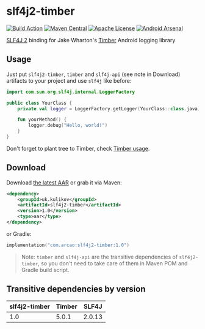 slf4j2-timber
============
[![Build Action](https://github.com/LionZXY/slf4j2-timber/actions/workflows/push.yml/badge.svg)](https://github.com/LionZXY/slf4j2-timber/actions/workflows/push.yml) [![Maven Central](https://maven-badges.herokuapp.com/maven-central/uk.kulikov/slf4j2-timber/badge.svg)](https://maven-badges.herokuapp.com/maven-central/uk.kulikov/slf4j2-timber) [![Apache License](http://img.shields.io/badge/license-Apache%20License%202.0-lightgrey.svg)](http://choosealicense.com/licenses/apache-2.0/) [![Android Arsenal](https://img.shields.io/badge/Android%20Arsenal-slf4j--timber-brightgreen.svg?style=flat)](https://android-arsenal.com/details/1/272)

[SLF4J 2][1] binding for Jake Wharton's [Timber][2] Android logging library

Usage
-----

Just put `slf4j2-timber`, `timber` and `slf4j-api` (see note in Download)
artifacts to your project and use `slf4j` like before:

```kotlin
import com.sun.org.slf4j.internal.LoggerFactory

public class YourClass {
    private val logger = LoggerFactory.getLogger(YourClass::class.java)

    fun yourMethod() {
        logger.debug("Hello, world!")
    }
}
```

Don't forget to plant tree to Timber, check [Timber usage][3].

Download
-----

Download [the latest AAR][4] or grab it via Maven:

```xml
<dependency>
    <groupId>uk.kulikov</groupId>
    <artifactId>slf4j2-timber</artifactId>
    <version>1.0</version>
    <type>aar</type>
</dependency>
```

or Gradle:

```kotlin
implementation("com.arcao:slf4j2-timber:1.0")
```

> Note: `timber` and `slf4j-api` are the transitive dependencies of `slf4j2-timber`,
> so you don't need to take care of them in Maven POM and Gradle build script.

Transitive dependencies by version
-----

 slf4j2-timber | Timber | SLF4J  
---------------|--------|--------
 1.0           | 5.0.1  | 2.0.13 

[1]: http://www.slf4j.org/

[2]: https://github.com/JakeWharton/timber

[3]: https://github.com/JakeWharton/timber#usage

[4]: https://central.sonatype.com/artifact/uk.kulikov/slf4j2-timber/versions

[5]: http://www.slf4j.org/legacy.html

[6]: http://www.slf4j.org/download.html
